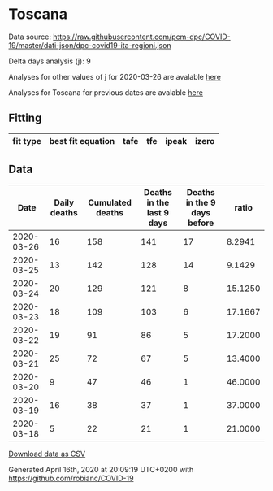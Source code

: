 # Toscana

Data source: https://raw.githubusercontent.com/pcm-dpc/COVID-19/master/dati-json/dpc-covid19-ita-regioni.json

Delta days analysis (j): 9

Analyses for other values of j for 2020-03-26 are avalable [here](../2020-03-26/README.md)

Analyses for Toscana for previous dates are avalable [here](../README.md)

## Fitting 
|fit type|best fit equation|tafe|tfe|ipeak|izero|
|-------|-----|--------|------|---|---|

## Data
|Date|Daily deaths|Cumulated deaths|Deaths in the last 9 days|Deaths in the 9 days before|ratio|
|----|----------|-----------|-------|--------------------|-----|
|2020-03-26|16|158|141|17|8.2941|
|2020-03-25|13|142|128|14|9.1429|
|2020-03-24|20|129|121|8|15.1250|
|2020-03-23|18|109|103|6|17.1667|
|2020-03-22|19|91|86|5|17.2000|
|2020-03-21|25|72|67|5|13.4000|
|2020-03-20|9|47|46|1|46.0000|
|2020-03-19|16|38|37|1|37.0000|
|2020-03-18|5|22|21|1|21.0000|

[Download data as CSV](COVID-19_toscana_j9_2020-03-26.csv)

Generated April 16th, 2020 at 20:09:19 UTC+0200 with https://github.com/robianc/COVID-19
